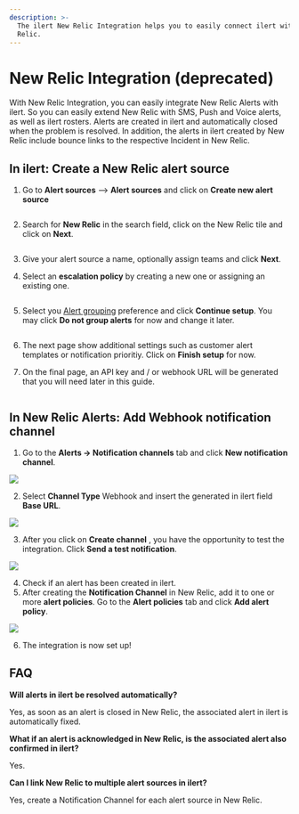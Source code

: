 ```yaml
---
description: >-
  The ilert New Relic Integration helps you to easily connect ilert with New
  Relic.
---
```


# New Relic Integration (deprecated)

With New Relic Integration, you can easily integrate New Relic Alerts with ilert. So you can easily extend New Relic with SMS, Push and Voice alerts, as well as ilert rosters. Alerts are created in ilert and automatically closed when the problem is resolved. In addition, the alerts in ilert created by New Relic include bounce links to the respective Incident in New Relic.

## In ilert: Create a New Relic alert source <a href="#create-alarm-source" id="create-alarm-source"></a>

1.  Go to **Alert sources** --> **Alert sources** and click on **Create new alert source**

    <figure><img src="../../../.gitbook/assets/Screenshot 2023-08-28 at 10.21.10.png" alt=""><figcaption></figcaption></figure>
2.  Search for **New Relic** in the search field, click on the New Relic tile and click on **Next**.&#x20;

    <figure><img src="../../../.gitbook/assets/Screenshot 2023-08-28 at 10.24.23.png" alt=""><figcaption></figcaption></figure>
3. Give your alert source a name, optionally assign teams and click **Next**.
4.  Select an **escalation policy** by creating a new one or assigning an existing one.

    <figure><img src="../../../.gitbook/assets/Screenshot 2023-08-28 at 11.37.47.png" alt=""><figcaption></figcaption></figure>
5.  Select you [Alert grouping](../../../alerting/alert-sources.md#alert-grouping) preference and click **Continue setup**. You may click **Do not group alerts** for now and change it later.&#x20;

    <figure><img src="../../../.gitbook/assets/Screenshot 2023-08-28 at 11.38.24.png" alt=""><figcaption></figcaption></figure>
6. The next page show additional settings such as customer alert templates or notification prioritiy. Click on **Finish setup** for now.
7.  On the final page, an API key and / or webhook URL will be generated that you will need later in this guide.

    <figure><img src="../../../.gitbook/assets/Screenshot 2023-08-28 at 11.47.34 (1).png" alt=""><figcaption></figcaption></figure>

## In New Relic Alerts: Add Webhook notification channel <a href="#add-webhook" id="add-webhook"></a>

1. Go to the **Alerts → Notification channels** tab and click **New notification channel**.

![](../../../.gitbook/assets/nr3.png)

2. Select **Channel Type** Webhook and insert the generated in ilert field **Base URL**.

![](../../../.gitbook/assets/nr4_png.png)

3. After you click on **Create channel** , you have the opportunity to test the integration. Click **Send a test notification**.

![](../../../.gitbook/assets/nr5.png)

4. Check if an alert has been created in ilert.
5. After creating the **Notification Channel** in New Relic, add it to one or more **alert policies**. Go to the **Alert policies** tab and click **Add alert policy**.

![](../../../.gitbook/assets/nr6.png)

6. The integration is now set up!

## FAQ <a href="#faq" id="faq"></a>

**Will alerts in ilert be resolved automatically?**

Yes, as soon as an alert is closed in New Relic, the associated alert in ilert is automatically fixed.

**What if an alert is acknowledged in New Relic, is the associated alert also confirmed in ilert?**

Yes.

**Can I link New Relic to multiple alert sources in ilert?**

Yes, create a Notification Channel for each alert source in New Relic.
